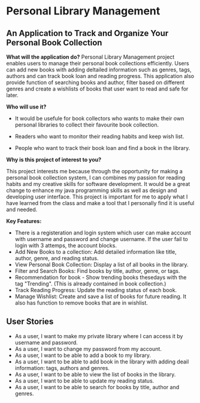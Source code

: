 # Personal Library Management 

## An Application to Track and Organize Your Personal Book Collection

**What will the application do?**
Personal Library Management project enables users to manage their personal book collections efficiently. Users can add new books with adding deltailed information such as genres, tags, authors and can track book loan and reading progress. This application also provide function of searching books and author, filter based on different genres and create a wishlists of books that user want to read and safe for later.   

**Who will use it?**
- It would be usefule for book collectors who wants to make their own personal libraries to collect their favourite book collection. 

- Readers who want to monitor their reading habits and keep wish list. 

- People who want to track their book loan and find a book in the library. 

**Why is this project of interest to you?**

This project interests me because through the opportunity for making a personal book collection system, I can combines my passion for reading habits and my creative skills for software development. It would be a great change to enhance my java programming skills as well as design and developing user interface. This project is important for me to apply what I have learned from the class and make a tool that I personally find it is useful and needed.   


**Key Features:**
- There is a registeration and login system which user can make account with username and password and change username. If the user fail to login with 3 attemps, the account blocks. 
- Add New Books to a collection: Add detailed information like title, author, genre, and reading status.
- View Personal Book Collection: Display a list of all books in the library.
- Filter and Search Books: Find books by title, author, genre, or tags.
- Recommendation for book - Show trending books thesedays with the tag "Trending". (This is already contained in book collection.) 
- Track Reading Progress: Update the reading status of each book.
- Manage Wishlist: Create and save a list of books for future reading. It also has function to remove books that are in wishlist. 


## User Stories
- As a user, I want to make my private library where I can access it by username and password. 
- As a user, I want to change my password from my account. 
- As a user, I want to be able to add a book to my library.
- As a user, I want to be able to add book in the library with adding deail information: tags, authors and genres. 
- As a user, I want to be able to view the list of books in the library.
- As a user, I want to be able to update my reading status. 
- As a user, I want to be able to search for books by title, author and genres. 